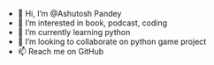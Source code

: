 - 👋 Hi, I’m @Ashutosh Pandey
- 👀 I’m interested in book, podcast, coding
- 🌱 I’m currently learning python
- 💞️ I’m looking to collaborate on python game project
- 📫 Reach me on GitHub

<!---
AshutoshPdy22/AshutoshPdy22 is a ✨ special ✨ repository because its `README.md` (this file) appears on your GitHub profile.
You can click the Preview link to take a look at your changes.
--->
